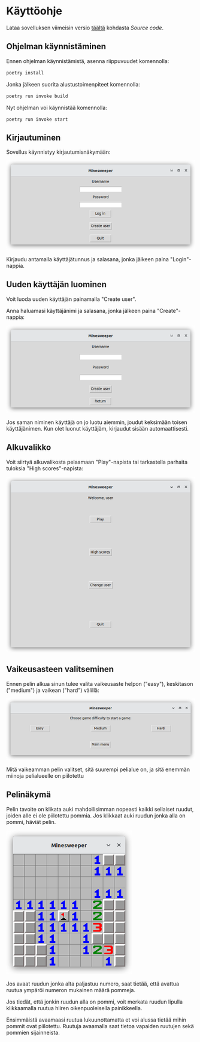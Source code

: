 # Käyttöohje

Lataa sovelluksen viimeisin versio [täältä](https://github.com/ohjelmistotekniikka-hy/python-todo-app/releases) kohdasta _Source code_.

## Ohjelman käynnistäminen

Ennen ohjelman käynnistämistä, asenna riippuvuudet komennolla:

```bash
poetry install
```

Jonka jälkeen suorita alustustoimenpiteet komennolla:

```bash
poetry run invoke build
```

Nyt ohjelman voi käynnistää komennolla:

```
poetry run invoke start
```

## Kirjautuminen

Sovellus käynnistyy kirjautumisnäkymään:

![](./kuvat/login.png)

Kirjaudu antamalla käyttäjätunnus ja salasana, jonka jälkeen paina "Login"-nappia.

## Uuden käyttäjän luominen

Voit luoda uuden käyttäjän painamalla "Create user".

Anna haluamasi käyttäjänimi ja salasana, jonka jälkeen paina "Create"-nappia:

![](./kuvat/createuser.png)

Jos saman niminen käyttäjä on jo luotu aiemmin, joudut keksimään toisen käyttäjänimen. Kun olet luonut käyttäjäm, kirjaudut sisään automaattisesti. 

## Alkuvalikko

Voit siirtyä alkuvalikosta pelaamaan "Play"-napista tai tarkastella parhaita tuloksia "High scores"-napista:

![](./kuvat/mainmenu.png)

## Vaikeusasteen valitseminen

Ennen pelin alkua sinun tulee valita vaikeusaste helpon ("easy"), keskitason ("medium") ja vaikean ("hard") välillä:

![](./kuvat/play.png)

Mitä vaikeamman pelin valitset, sitä suurempi pelialue on, ja sitä enemmän miinoja pelialueelle on piilotettu

## Pelinäkymä

Pelin tavoite on klikata auki mahdollisimman nopeasti kaikki sellaiset ruudut, joiden alle ei ole piilotettu pommia. Jos klikkaat auki ruudun jonka alla on pommi, häviät pelin. 

![](./kuvat/game.png)

Jos avaat ruudun jonka alta paljastuu numero, saat tietää, että avattua ruutua ympäröi numeron mukainen määrä pommeja. 

Jos tiedät, että jonkin ruudun alla on pommi, voit merkata ruudun lipulla klikkaamalla ruutua hiiren oikenpuoleisella painikkeella. 

Ensimmäistä avaamaasi ruutua lukuunottamatta et voi alussa tietää mihin pommit ovat piilotettu. Ruutuja avaamalla saat tietoa vapaiden ruutujen sekä pommien sijainneista. 
